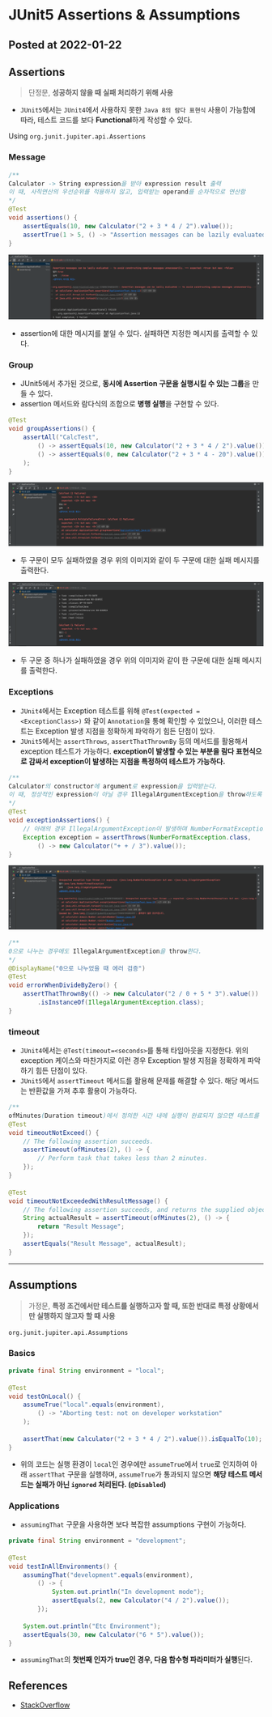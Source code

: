 # JUnit5 Assertions & Assumptions

Posted at 2022-01-22
---

## Assertions

> 단정문, **성공하지 않을 때 실패 처리하기 위해 사용**

- `JUnit5`에서는 `JUnit4`에서 사용하지 못한 `Java 8의 람다 표현식` 사용이 가능함에 따라, 테스트 코드를 보다 **Functional**하게 작성할 수 있다.

Using `org.junit.jupiter.api.Assertions`

### Message

```java
/**
Calculator -> String expression을 받아 expression result 출력
이 때, 사칙연산의 우선순위를 적용하지 않고, 입력받는 operand를 순차적으로 연산함
*/
@Test
void assertions() {
    assertEquals(10, new Calculator("2 + 3 * 4 / 2").value());
    assertTrue(1 > 5, () -> "Assertion messages can be lazily evaluated -- to avoid constructing complex messages unnecessarily.");
}
```

![Assertions Test](../images/JUnit/assertions.png)

- assertion에 대한 메시지를 붙일 수 있다. 실패하면 지정한 메시지를 출력할 수 있다.

### Group

- JUnit5에서 추가된 것으로, **동시에 Assertion 구문을 실행시킬 수 있는 그룹**을 만들 수 있다.
- assertion 메서드와 람다식의 조합으로 **병행 실행**을 구현할 수 있다.

```java
@Test
void groupAssertions() {
    assertAll("CalcTest",
        () -> assertEquals(10, new Calculator("2 + 3 * 4 / 2").value()),
        () -> assertEquals(0, new Calculator("2 + 3 * 4 - 20").value())
    );
}
```

![Group Assertions Test](../images/JUnit/group-assertions.png)

- 두 구문이 모두 실패하였을 경우 위의 이미지와 같이 두 구문에 대한 실패 메시지를 출력한다.

![Group Assertions Test](../images/JUnit/group-assertions-2.png)

- 두 구문 중 하나가 실패하였을 경우 위의 이미지와 같이 한 구문에 대한 실패 메시지를 출력한다.

### Exceptions

- `JUnit4`에서는 Exception 테스트를 위해 `@Test(expected = <ExceptionClass>)` 와 같이 `Annotation`을 통해 확인할 수 있었으나, 이러한 테스트는 Exception 발생 지점을 정확하게 파악하기 힘든 단점이 있다.
- `JUnit5`에서는 `assertThrows`, `assertThatThrownBy` 등의 메서드를 활용해서 exception 테스트가 가능하다. **exception이 발생할 수 있는 부분을 람다 표현식으로 감싸서 exception이 발생하는 지점을 특정하여 테스트가 가능하다.**

```java
/**
Calculator의 constructor에 argument로 expression을 입력받는다.
이 때, 정상적인 expression이 아닐 경우 IllegalArgumentException을 throw하도록 설계하였다.
*/
@Test
void exceptionAssertions() {
    // 아래의 경우 IllegalArgumentException이 발생하며 NumberFormatException은 발생하지 않는다.
    Exception exception = assertThrows(NumberFormatException.class,
        () -> new Calculator("+ + / 3").value());
}
```

![Exception Assertions](../images/JUnit/exception-assertions.png)

```java
/**
0으로 나누는 경우에도 IllegalArgumentException을 throw한다.
*/
@DisplayName("0으로 나누었을 때 에러 검증")
@Test
void errorWhenDivideByZero() {
    assertThatThrownBy(() -> new Calculator("2 / 0 + 5 * 3").value())
        .isInstanceOf(IllegalArgumentException.class);
}
```

### timeout

- `JUnit4`에서는 `@Test(timeout=<seconds>`를 통해 타임아웃을 지정한다. 위의 exception 케이스와 마찬가지로 이런 경우 Exception 발생 지점을 정확하게 파악하기 힘든 단점이 있다.
- `JUnit5`에서 `assertTimeout` 메서드를 활용해 문제를 해결할 수 있다. 해당 메서드는 반환값을 가져 추후 활용이 가능하다.

```java
/**
ofMinutes(Duration timeout)에서 정의한 시간 내에 실행이 완료되지 않으면 테스트를 실패시킨다.*/
@Test
void timeoutNotExceed() {
    // The following assertion succeeds.
    assertTimeout(ofMinutes(2), () -> {
        // Perform task that takes less than 2 minutes.
    });
}

@Test
void timeoutNotExceededWithResultMessage() {
    // The following assertion succeeds, and returns the supplied object.
    String actualResult = assertTimeout(ofMinutes(2), () -> {
        return "Result Message";
    });
    assertEquals("Result Message", actualResult);
}
```

---

## Assumptions

> 가정문, **특정 조건에서만 테스트를 실행하고자 할 때, 또한 반대로 특정 상황에서만 실행하지 않고자 할 때 사용**

`org.junit.jupiter.api.Assumptions`

### Basics
```java
private final String environment = "local";

@Test
void testOnLocal() {
    assumeTrue("local".equals(environment),
        () -> "Aborting test: not on developer workstation"
    );

    assertThat(new Calculator("2 + 3 * 4 / 2").value()).isEqualTo(10);
}
```

- 위의 코드는 실행 환경이 `local`인 경우에만 `assumeTrue`에서 `true`로 인지하여 아래 `assertThat` 구문을 실행하며, `assumeTrue`가 통과되지 않으면 **해당 테스트 메서드는 실패가 아닌 `ignored` 처리된다. (`@Disabled`)**

### Applications

- `assumingThat` 구문을 사용하면 보다 복잡한 assumptions 구현이 가능하다.

```java
private final String environment = "development";

@Test
void testInAllEnvironments() {
    assumingThat("development".equals(environment),
        () -> {
            System.out.println("In development mode");
            assertEquals(2, new Calculator("4 / 2").value());
        });

    System.out.println("Etc Environment");
    assertEquals(30, new Calculator("6 * 5").value());
}
```

- `assumingThat`의 **첫번째 인자가 true인 경우, 다음 함수형 파라미터가 실행**된다.

## References

- [StackOverflow](https://stackoverflow.com/questions/44628483/assume-vs-assert-in-junit-tests)
